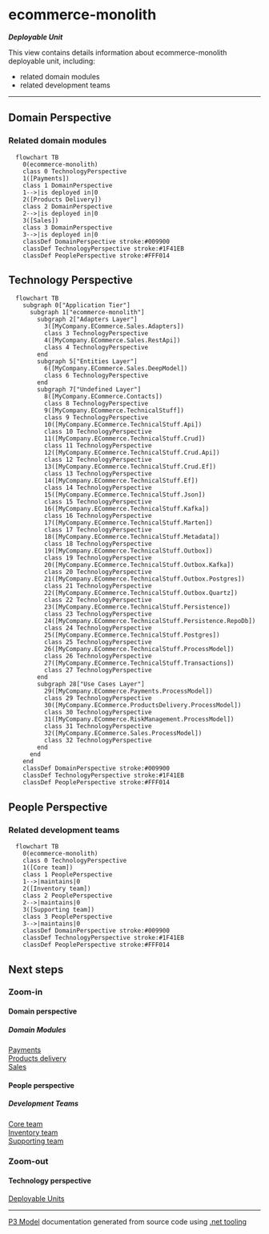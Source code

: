 ﻿
# ecommerce-monolith

***Deployable Unit***  

This view contains details information about ecommerce-monolith deployable unit, including:
- related domain modules
- related development teams  

---



## Domain Perspective


### Related domain modules

```mermaid
  flowchart TB
    0(ecommerce-monolith)
    class 0 TechnologyPerspective
    1([Payments])
    class 1 DomainPerspective
    1-->|is deployed in|0
    2([Products Delivery])
    class 2 DomainPerspective
    2-->|is deployed in|0
    3([Sales])
    class 3 DomainPerspective
    3-->|is deployed in|0
    classDef DomainPerspective stroke:#009900
    classDef TechnologyPerspective stroke:#1F41EB
    classDef PeoplePerspective stroke:#FFF014
```

## Technology Perspective

```mermaid
  flowchart TB
    subgraph 0["Application Tier"]
      subgraph 1["ecommerce-monolith"]
        subgraph 2["Adapters Layer"]
          3([MyCompany.ECommerce.Sales.Adapters])
          class 3 TechnologyPerspective
          4([MyCompany.ECommerce.Sales.RestApi])
          class 4 TechnologyPerspective
        end
        subgraph 5["Entities Layer"]
          6([MyCompany.ECommerce.Sales.DeepModel])
          class 6 TechnologyPerspective
        end
        subgraph 7["Undefined Layer"]
          8([MyCompany.ECommerce.Contacts])
          class 8 TechnologyPerspective
          9([MyCompany.ECommerce.TechnicalStuff])
          class 9 TechnologyPerspective
          10([MyCompany.ECommerce.TechnicalStuff.Api])
          class 10 TechnologyPerspective
          11([MyCompany.ECommerce.TechnicalStuff.Crud])
          class 11 TechnologyPerspective
          12([MyCompany.ECommerce.TechnicalStuff.Crud.Api])
          class 12 TechnologyPerspective
          13([MyCompany.ECommerce.TechnicalStuff.Crud.Ef])
          class 13 TechnologyPerspective
          14([MyCompany.ECommerce.TechnicalStuff.Ef])
          class 14 TechnologyPerspective
          15([MyCompany.ECommerce.TechnicalStuff.Json])
          class 15 TechnologyPerspective
          16([MyCompany.ECommerce.TechnicalStuff.Kafka])
          class 16 TechnologyPerspective
          17([MyCompany.ECommerce.TechnicalStuff.Marten])
          class 17 TechnologyPerspective
          18([MyCompany.ECommerce.TechnicalStuff.Metadata])
          class 18 TechnologyPerspective
          19([MyCompany.ECommerce.TechnicalStuff.Outbox])
          class 19 TechnologyPerspective
          20([MyCompany.ECommerce.TechnicalStuff.Outbox.Kafka])
          class 20 TechnologyPerspective
          21([MyCompany.ECommerce.TechnicalStuff.Outbox.Postgres])
          class 21 TechnologyPerspective
          22([MyCompany.ECommerce.TechnicalStuff.Outbox.Quartz])
          class 22 TechnologyPerspective
          23([MyCompany.ECommerce.TechnicalStuff.Persistence])
          class 23 TechnologyPerspective
          24([MyCompany.ECommerce.TechnicalStuff.Persistence.RepoDb])
          class 24 TechnologyPerspective
          25([MyCompany.ECommerce.TechnicalStuff.Postgres])
          class 25 TechnologyPerspective
          26([MyCompany.ECommerce.TechnicalStuff.ProcessModel])
          class 26 TechnologyPerspective
          27([MyCompany.ECommerce.TechnicalStuff.Transactions])
          class 27 TechnologyPerspective
        end
        subgraph 28["Use Cases Layer"]
          29([MyCompany.ECommerce.Payments.ProcessModel])
          class 29 TechnologyPerspective
          30([MyCompany.ECommerce.ProductsDelivery.ProcessModel])
          class 30 TechnologyPerspective
          31([MyCompany.ECommerce.RiskManagement.ProcessModel])
          class 31 TechnologyPerspective
          32([MyCompany.ECommerce.Sales.ProcessModel])
          class 32 TechnologyPerspective
        end
      end
    end
    classDef DomainPerspective stroke:#009900
    classDef TechnologyPerspective stroke:#1F41EB
    classDef PeoplePerspective stroke:#FFF014
```

## People Perspective


### Related development teams

```mermaid
  flowchart TB
    0(ecommerce-monolith)
    class 0 TechnologyPerspective
    1([Core team])
    class 1 PeoplePerspective
    1-->|maintains|0
    2([Inventory team])
    class 2 PeoplePerspective
    2-->|maintains|0
    3([Supporting team])
    class 3 PeoplePerspective
    3-->|maintains|0
    classDef DomainPerspective stroke:#009900
    classDef TechnologyPerspective stroke:#1F41EB
    classDef PeoplePerspective stroke:#FFF014
```

## Next steps


### Zoom-in


#### Domain perspective


##### Domain Modules

[Payments](../../Domain/Concepts/Payments/Payments.md)  
[Products delivery](../../Domain/Concepts/ProductsDelivery/ProductsDelivery.md)  
[Sales](../../Domain/Concepts/Sales/Sales.md)  

#### People perspective


##### Development Teams

[Core team](../../People/DevelopmentTeams/CoreTeam.md)  
[Inventory team](../../People/DevelopmentTeams/InventoryTeam.md)  
[Supporting team](../../People/DevelopmentTeams/SupportingTeam.md)  

### Zoom-out


#### Technology perspective

[Deployable Units](DeployableUnits.md)  

---

[P3 Model](https://github.com/P3-model/P3-model) documentation generated from source code using [.net tooling](https://github.com/P3-model/P3-model-dotnet)